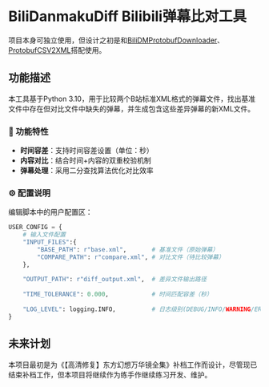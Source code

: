# BiliDanmakuDiff Bilibili弹幕比对工具

项目本身可独立使用，但设计之初是和[BiliDMProtobufDownloader](https://github.com/Mikuoso/ProtobufCSV2XML)、[ProtobufCSV2XML](https://github.com/Mikuoso/ProtobufCSV2XML)搭配使用。

## 功能描述
本工具基于Python 3.10，用于比较两个B站标准XML格式的弹幕文件，找出基准文件中存在但对比文件中缺失的弹幕，并生成包含这些差异弹幕的新XML文件。

### 📌 功能特性 
- **时间容差**：支持时间容差设置（单位：秒）
- **内容对比**：结合时间+内容的双重校验机制
- **弹幕处理**：采用二分查找算法优化对比效率

### ⚙️ 配置说明
编辑脚本中的用户配置区：
```python
USER_CONFIG = {
    # 输入文件配置
    "INPUT_FILES":{
        "BASE_PATH": r"base.xml",       # 基准文件（原始弹幕）
        "COMPARE_PATH": r"compare.xml", # 对比文件（待比较弹幕）
    },
    
    "OUTPUT_PATH": r"diff_output.xml",  # 差异文件输出路径
    
    "TIME_TOLERANCE": 0.000,            # 时间匹配容差（秒）
    
    "LOG_LEVEL": logging.INFO,          # 日志级别(DEBUG/INFO/WARNING/ERROR)
}
```
## 未来计划
本项目最初是为《【高清修复】东方幻想万华镜全集》补档工作而设计，尽管现已结束补档工作，但本项目将继续作为练手作继续练习开发、维护。
